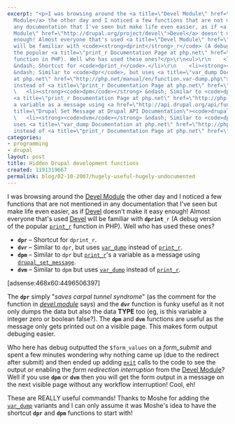 ```yaml
---
excerpt: "<p>I was browsing around the <a title=\"Devel Module\" href=\"http://drupal.org/project/devel\">Devel
  Module</a> the other day and I noticed a few functions that are not mentioned in
  any documentation that I've seen but make life even easier, as if <a title=\"Devel
  Module\" href=\"http://drupal.org/project/devel\">Devel</a> doesn't make it easy
  enough! Almost everyone that's used <a title=\"Devel Module\" href=\"http://drupal.org/project/devel\">Devel</a>
  will be familiar with <code><strong>dprint</strong>_r</code> (A debug version of
  the popular <a title=\"print_r Documentation Page at php.net\" href=\"http://php.net/manual/en/function.print-r.php\"><code>print_r</code></a>
  function in PHP). Well who has used these ones?</p>\r\n<ul>\r\n    <li><strong><code>dpr</code></strong>
  &ndash; Shortcut for <code>dprint_r</code>.</li>\r\n    <li><strong><code>dvr</code></strong>
  &ndash; Similar to <code>dpr</code>, but uses <a title=\"var_dump Documentation
  at php.net\" href=\"http://php.net/manual/en/function.var-dump.php\"><code>var_dump</code></a>
  instead of <a title=\"print_r Documentation Page at php.net\" href=\"http://php.net/manual/en/function.print-r.php\"><code>print_r</code></a>.</li>\r\n
  \   <li><strong><code>dpm</code></strong> &ndash; Similar to <code>dpr</code> but
  <a title=\"print_r Documentation Page at php.net\" href=\"http://php.net/manual/en/function.print-r.php\"><code>print_r</code></a>'s
  a variable as a message using <a href=\"http://api.drupal.org/api/function/drupal_set_message/5\"
  title=\"Drupal Set Message at Drupal API Documentation\"><code>drupal_set_message</code></a>.</li>\r\n
  \   <li><strong><code>dvm</code></strong> &ndash; Similar to <code>dpm</code> but
  uses <a title=\"var_dump Documentation at php.net\" href=\"http://php.net/manual/en/function.var-dump.php\"><code>var_dump</code></a>
  instead of <a title=\"print_r Documentation Page at php.net\" href=\"http://php.net/manual/en/function.print-r.php\"><code>print_r</code></a>.</li>\r\n</ul>\r\n"
categories:
- programming
- drupal
layout: post
title: Hidden Drupal development functions
created: 1191319667
permalink: blog/02-10-2007/hugely-useful-hugely-undocumented
---
```

<p>I was browsing around the <a title="Devel Module" href="http://drupal.org/project/devel">Devel Module</a> the other day and I noticed a few functions that are not mentioned in any documentation that I've seen but make life even easier, as if <a title="Devel Module" href="http://drupal.org/project/devel">Devel</a> doesn't make it easy enough! Almost everyone that's used <a title="Devel Module" href="http://drupal.org/project/devel">Devel</a> will be familiar with <code><strong>dprint</strong>_r</code> (A debug version of the popular <a title="print_r Documentation Page at php.net" href="http://php.net/manual/en/function.print-r.php"><code>print_r</code></a> function in PHP). Well who has used these ones?</p>
<ul>
    <li><strong><code>dpr</code></strong> &ndash; Shortcut for <code>dprint_r</code>.</li>
    <li><strong><code>dvr</code></strong> &ndash; Similar to <code>dpr</code>, but uses <a title="var_dump Documentation at php.net" href="http://php.net/manual/en/function.var-dump.php"><code>var_dump</code></a> instead of <a title="print_r Documentation Page at php.net" href="http://php.net/manual/en/function.print-r.php"><code>print_r</code></a>.</li>
    <li><strong><code>dpm</code></strong> &ndash; Similar to <code>dpr</code> but <a title="print_r Documentation Page at php.net" href="http://php.net/manual/en/function.print-r.php"><code>print_r</code></a>'s a variable as a message using <a href="http://api.drupal.org/api/function/drupal_set_message/5" title="Drupal Set Message at Drupal API Documentation"><code>drupal_set_message</code></a>.</li>
    <li><strong><code>dvm</code></strong> &ndash; Similar to <code>dpm</code> but uses <a title="var_dump Documentation at php.net" href="http://php.net/manual/en/function.var-dump.php"><code>var_dump</code></a> instead of <a title="print_r Documentation Page at php.net" href="http://php.net/manual/en/function.print-r.php"><code>print_r</code></a>.</li>
</ul>
<!--break-->
<div>[adsense:468x60:4496506397]</div>
<p>The <strong><code>dpr</code></strong> simply &quot;<em>saves carpal tunnel syndrome</em>&quot; (as the comment for the function in <em><a title="Devel Module in Drupal CVS Repositry (HEAD Branch)" href="http://cvs.drupal.org/viewvc.py/drupal/contributions/modules/devel/devel.module?view=markup">devel.module</a></em> says) and the <strong><code>dvr</code></strong> function is funky useful as it not only dumps the data but also the data <strong>TYPE</strong> too (eg, is this variable a integer zero or boolean false?). The <strong><code>dpm</code></strong> and <strong><code>dvm</code></strong> functions are useful as the message only gets printed out on a visible page. This makes form output debuging easier.</p>
<p>Who here has debug outputted the <code>$form_values</code> on a <em>form_submit</em> and spent a few minutes wondering why nothing came up (due to the redirect after submit) and then ended up adding <a title="exit Documentation at php.net" href="http://php.net/manual/en/function.exit.php"><code>exit</code></a> calls to the code to see the output or enabling the <em>form redirection interruption</em> from the <a title="Devel Module" href="http://drupal.org/project/devel">Devel Module</a>? Well if you use <strong><code>dpm</code></strong> or <strong><code>dvm</code></strong> then you will get the form output in a message on the next visible page without any workflow interruption! Cool, eh!</p>
<p>These are REALLY useful commands! Thanks to Moshe for adding the <a title="var_dump Documentation at php.net" href="http://php.net/manual/en/function.var-dump.php"><code>var_dump</code></a> variants and I can only assume it was Moshe's idea to have the shortcut <strong><code>dpr</code></strong> and <strong><code>dpm</code></strong> functions to start with!</p>
